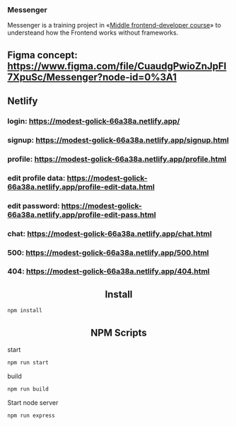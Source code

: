 ### Messenger

Messenger is a training project in «[Middle frontend-developer course](https://praktikum.yandex.ru/middle-frontend/)» to understeand how the Frontend works without frameworks.

## Figma concept: https://www.figma.com/file/CuaudgPwioZnJpFI7XpuSc/Messenger?node-id=0%3A1
## Netlify
### login: https://modest-golick-66a38a.netlify.app/
### signup: https://modest-golick-66a38a.netlify.app/signup.html
### profile: https://modest-golick-66a38a.netlify.app/profile.html
### edit profile data: https://modest-golick-66a38a.netlify.app/profile-edit-data.html
### edit password: https://modest-golick-66a38a.netlify.app/profile-edit-pass.html
### chat: https://modest-golick-66a38a.netlify.app/chat.html
### 500: https://modest-golick-66a38a.netlify.app/500.html
### 404: https://modest-golick-66a38a.netlify.app/404.html

<h2 align="center">Install</h2>

```bash
npm install
```

<h2 align="center">NPM Scripts</h2>

start 
```bash
npm run start
```

build
```bash
npm run build
```

Start node server
```bash
npm run express
```